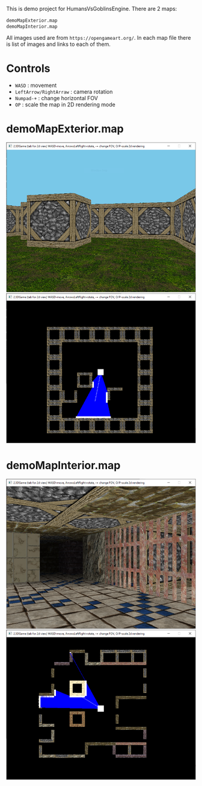 This is demo project for HumansVsGoblinsEngine.
There are 2 maps:

	demoMapExterior.map
	demoMapInterior.map

All images used are from `https://opengameart.org/`. In each map file there is list of images and links to each of them.

# Controls

* `WASD` : movement
* `LeftArrow/RightArraw` : camera rotation
* `Numpad-+` : change horizontal FOV
* `OP` : scale the map in 2D rendering mode

# demoMapExterior.map

![demoMapExterior_1](Images/demoMapExterior_1.PNG)
![demoMapExterior_2](Images/demoMapExterior_2.PNG)

# demoMapInterior.map

![demoMapInterior_1](Images/demoMapInterior_1.PNG)
![demoMapInterior_2](Images/demoMapInterior_2.PNG)